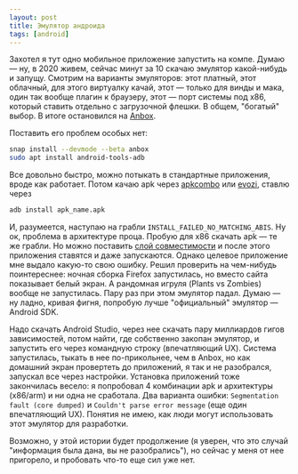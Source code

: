 ```yaml
---
layout: post
title: Эмулятор андроида
tags: [android]
---
```

Захотел я тут одно мобильное приложение запустить на компе. Думаю — ну, в 2020 живем, сейчас минут за 10 скачаю эмулятор какой-нибудь и запущу. Смотрим на варианты эмуляторов: этот платный, этот облачный, для этого виртуалку качай, этот — только для винды и мака, один так вообще плагин к браузеру, этот — порт системы под x86, который ставить отдельно с загрузочной флешки. В общем, "богатый" выбор. В итоге остановился на [Anbox](https://anbox.io/).

Поставить его проблем особых нет:
```bash
snap install --devmode --beta anbox
sudo apt install android-tools-adb
```
Все довольно быстро, можно потыкать в стандартные приложения, вроде как работает. Потом качаю apk через [apkcombo](https://apkcombo.com/ru-ru/apk-downloader/) или [evozi](https://apps.evozi.com/apk-downloader/), ставлю через
```bash
adb install apk_name.apk
```
И, разумеется, наступаю на грабли `INSTALL_FAILED_NO_MATCHING_ABIS`. Ну ок, проблема в архитектуре проца. Пробую для x86 скачать apk — те же грабли. Но можно поставить [слой совместимости](https://github.com/geeks-r-us/anbox-playstore-installer) и после этого приложения ставятся и даже запускаются. Однако целевое приложение мне выдало какую-то свою ошибку. Решил проверить на чем-нибудь поинтереснее: ночная сборка Firefox запустилась, но вместо сайта показывает белый экран. А рандомная игруля (Plants vs Zombies) вообще не запустилась. Пару раз при этом эмулятор падал. Думаю ­— ну ладно, кривая фигня, попробую лучше "официальный" эмулятор — Android SDK.

Надо скачать Android Studio, через нее скачать пару миллиардов гигов зависимостей, потом найти, где собственно закопан эмулятор, и запустить его через командную строку (впечатляющий UX). Система запустилась, тыкать в нее по-прикольнее, чем в Anbox, но как домашний экран провертеть до приложений, я так и не разобрался, запускал все через настройки. Установка приложений тоже закончилась весело: я попробовал 4 комбинации apk и архитектуры (x86/arm) и ни одна не сработала. Два варианта ошибки: `Segmentation fault (core dumped)` и `Couldn't parse error message` (еще один впечатляющий UX). Понятия не имею, как люди могут использовать этот эмулятор для разработки.

Возможно, у этой истории будет продолжение (я уверен, что это случай "информация была дана, вы не разобрались"), но сейчас у меня от нее пригорело, и пробовать что-то еще сил уже нет.

